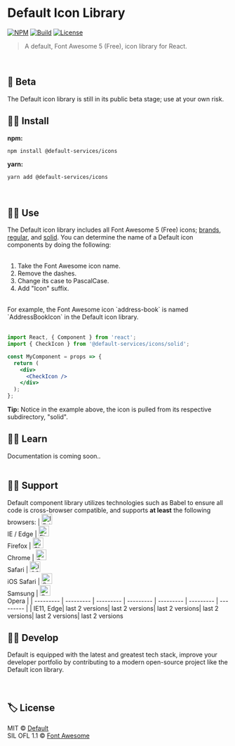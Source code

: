 # Default Icon Library

[![NPM](https://img.shields.io/npm/v/@default-services/icons?color=%2357a9a9&style=for-the-badge)](https://www.npmjs.com/package/@default-services/icons)
[![Build](https://img.shields.io/badge/build-passing-%2357a9a9?style=for-the-badge)](https://github.com/default-services/icons)
[![License](https://img.shields.io/github/license/default-services/icons?color=%2357a9a9&style=for-the-badge)](https://github.com/default-services/icons/blob/master/LICENSE)

> A default, Font Awesome 5 (Free), icon library for React.
<br>

## 🧪 Beta
The Default icon library is still in its public beta stage; use at your own risk.
<br>

## 🐱‍🏍 Install

**npm:**
```bash
npm install @default-services/icons
```
**yarn:**
```bash
yarn add @default-services/icons
```
<br>

## 🐱‍💻 Use
The Default icon library includes all Font Awesome 5 (Free) icons; [brands](https://fontawesome.com/icons?d=gallery&s=brands), [regular](https://fontawesome.com/icons?d=gallery&s=regular), and [solid](https://fontawesome.com/icons?d=gallery&s=solid). You can determine the name of a Default icon components by doing the following:<br><br>

1. Take the Font Awesome icon name.
2. Remove the dashes.
3. Change its case to PascalCase.
4. Add "Icon" suffix.
<br>
For example, the Font Awesome icon `address-book` is named `AddressBookIcon` in the Default icon library.<br><br>


```jsx
import React, { Component } from 'react';
import { CheckIcon } from '@default-services/icons/solid';

const MyComponent = props => {
  return (
    <div>
      <CheckIcon />
    </div>
  );
};
```
**Tip:** Notice in the example above, the icon is pulled from its respective subdirectory, "solid".
<br>

## 🐱‍👓 Learn
Documentation is coming soon..
<br><br>

## 🐱‍🐉 Support
Default component library utilizes technologies such as Babel to ensure all code is cross-browser compatible, and supports **at least** the following browsers:
| [<img src="https://raw.githubusercontent.com/alrra/browser-logos/master/src/edge/edge_48x48.png" alt="IE / Edge" width="24px" height="24px" />](http://godban.github.io/browsers-support-badges/)<br/>IE / Edge | [<img src="https://raw.githubusercontent.com/alrra/browser-logos/master/src/firefox/firefox_48x48.png" alt="Firefox" width="24px" height="24px" />](http://godban.github.io/browsers-support-badges/)<br/>Firefox | [<img src="https://raw.githubusercontent.com/alrra/browser-logos/master/src/chrome/chrome_48x48.png" alt="Chrome" width="24px" height="24px" />](http://godban.github.io/browsers-support-badges/)<br/>Chrome | [<img src="https://raw.githubusercontent.com/alrra/browser-logos/master/src/safari/safari_48x48.png" alt="Safari" width="24px" height="24px" />](http://godban.github.io/browsers-support-badges/)<br/>Safari | [<img src="https://raw.githubusercontent.com/alrra/browser-logos/master/src/safari-ios/safari-ios_48x48.png" alt="iOS Safari" width="24px" height="24px" />](http://godban.github.io/browsers-support-badges/)<br/>iOS Safari | [<img src="https://raw.githubusercontent.com/alrra/browser-logos/master/src/samsung-internet/samsung-internet_48x48.png" alt="Samsung" width="24px" height="24px" />](http://godban.github.io/browsers-support-badges/)<br/>Samsung | [<img src="https://raw.githubusercontent.com/alrra/browser-logos/master/src/opera/opera_48x48.png" alt="Opera" width="24px" height="24px" />](http://godban.github.io/browsers-support-badges/)<br/>Opera |
| --------- | --------- | --------- | --------- | --------- | --------- | --------- |
| IE11, Edge| last 2 versions| last 2 versions| last 2 versions| last 2 versions| last 2 versions| last 2 versions
<br>

## 🐱‍👤 Develop
Default is equipped with the latest and greatest tech stack, improve your developer portfolio by contributing to a modern open-source project like the Default icon library.<br><br>
<br>

## 🏷️ License

MIT © [Default](https://github.com/default-services/icons/blob/master/LICENSE)<br>
SIL OFL 1.1 © [Font Awesome](https://fontawesome.com/license/free)
